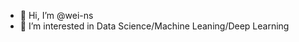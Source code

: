 - 👋 Hi, I’m @wei-ns
- 👀 I’m interested in Data Science/Machine Leaning/Deep Learning


<!---
wei-ns/wei-ns is a ✨ special ✨ repository because its `README.md` (this file) appears on your GitHub profile.
You can click the Preview link to take a look at your changes.
--->
